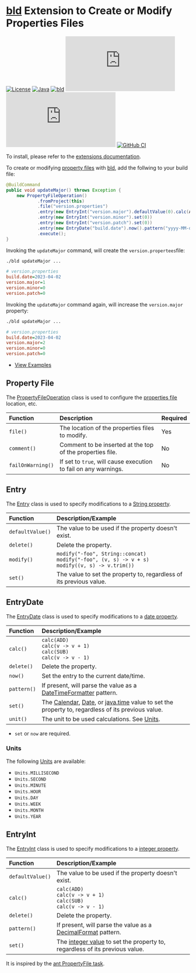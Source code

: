 # [bld](https://rife2.com/bld) Extension to Create or Modify Properties Files

[![License](https://img.shields.io/badge/license-Apache%20License%202.0-blue.svg)](https://opensource.org/licenses/Apache-2.0)
[![Java](https://img.shields.io/badge/java-17%2B-blue)](https://www.oracle.com/java/technologies/javase/jdk17-archive-downloads.html)
[![bld](https://img.shields.io/badge/1.7.2-FA9052?label=bld&labelColor=2392FF)](https://rife2.com/bld)
[![Release](https://flat.badgen.net/maven/v/metadata-url/repo.rife2.com/releases/com/uwyn/rife2/bld-property-file/maven-metadata.xml?color=blue)](https://repo.rife2.com/#/releases/com/uwyn/rife2/bld-property-file)
[![Snapshot](https://flat.badgen.net/maven/v/metadata-url/repo.rife2.com/snapshots/com/uwyn/rife2/bld-property-file/maven-metadata.xml?label=snapshot)](https://repo.rife2.com/#/snapshots/com/uwyn/rife2/bld-property-file)
[![GitHub CI](https://github.com/rife2/bld-property-file/actions/workflows/bld.yml/badge.svg)](https://github.com/rife2/bld-property-file/actions/workflows/bld.yml)

To install, please refer to the [extensions documentation](https://github.com/rife2/bld/wiki/Extensions).

To create or modifying [property files](https://docs.oracle.com/javase/tutorial/essential/environment/properties.html) with [bld](https://rife2.com/bld), add the follwing to your build file:

```java
@BuildCommand
public void updateMajor() throws Exception {
    new PropertyFileOperation()
            .fromProject(this)
            .file("version.properties")
            .entry(new EntryInt("version.major").defaultValue(0).calc(ADD))
            .entry(new EntryInt("version.minor").set(0))
            .entry(new EntryInt("version.patch").set(0))
            .entry(new EntryDate("build.date").now().pattern("yyyy-MM-dd"))
            .execute();
}
```
Invoking the `updateMajor` command, will create the `version.propertees`file:

```sh
./bld updateMajor ...
```

```ini
# version.properties
build.date=2023-04-02
version.major=1
version.minor=0
version.patch=0
```

Invoking the `updateMajor` command again, will increase the `version.major` property:

```sh
./bld updateMajor ...
```

```ini
# version.properties
build.date=2023-04-02
version.major=2
version.minor=0
version.patch=0
```

- [View Examples](https://github.com/rife2/bld-property-file/tree/master/examples)

## Property File

The [PropertyFileOperation](https://rife2.github.io/bld-property-file/rife/bld/extension/propertyfile/PropertyFileOperation.html) class is used to configure the [properties file](https://docs.oracle.com/javase/tutorial/essential/environment/properties.html) location, etc.

| Function          | Description                                                     | Required |
|:------------------|:----------------------------------------------------------------|:---------|
| `file()`          | The location of the properties files to modify.                 | Yes      |
| `comment()`       | Comment to be inserted at the top of the properties file.       | No       |       
| `failOnWarning()` | If set to `true`, will cause execution to fail on any warnings. | No       |

## Entry

The [Entry](https://rife2.github.io/bld-property-file/rife/bld/extension/propertyfile/Entry.html) class is used to specify modifications to a [String property](https://docs.oracle.com/javase/tutorial/essential/environment/properties.html).

| Function         | Description/Example                                                                                     |
|:-----------------|:--------------------------------------------------------------------------------------------------------|
| `defaultValue()` | The value to be used if the property doesn't exist.                                                     |
| `delete()`       | Delete the property.                                                                                    |
| `modify()`       | `modify("-foo", String::concat)`<br/>`modify("-foo", (v, s) -> v + s)`<br/>`modify((v, s) -> v.trim())` | Modify an entry value.                     |
| `set()`          | The value to set the property to, regardless of its previous value.                                     |

## EntryDate

The [EntryDate](https://rife2.github.io/bld-property-file/rife/bld/extension/propertyfile/EntryDate.html) class is used to specify modifications to a [date property](https://docs.oracle.com/javase/tutorial/essential/environment/properties.html).

| Function         | Description/Example                                                                                                                                                                                                                                                                                                                                                         |
|:-----------------|:----------------------------------------------------------------------------------------------------------------------------------------------------------------------------------------------------------------------------------------------------------------------------------------------------------------------------------------------------------------------------|
| `calc()`         | `calc(ADD)`<br/>`calc(v -> v + 1)`<br/>`calc(SUB)`<br/>`calc(v -> v - 1)`                                                                                                                                                                                                                                                                                                   |
| `delete()`       | Delete the property.                                                                                                                                                                                                                                                                                                                                                        |
| `now()`          | Set the entry to the current date/time.                                                                                                                                                                                                                                                                                                                                     |
| `pattern()`      | If present, will parse the value as a [DateTimeFormatter](https://docs.oracle.com/en/java/javase/17/docs/api/java.base/java/time/format/DateTimeFormatter.html) pattern.                                                                                                                                                                                                    |
| `set()`          | The [Calendar](https://docs.oracle.com/en/java/javase/17/docs/api/java.base/java/util/Calendar.html), [Date](https://docs.oracle.com/en/java/javase/17/docs/api/java.base/java/util/Date.html), or [java.time](https://docs.oracle.com/en/java/javase/17/docs/api/java.base/java/time/package-summary.html) value to set the property to, regardless of its previous value. |
| `unit()`         | The unit to be used calculations. See [Units](#units).                                                                                                                                                                                                                                                                                                                      |                                                                                                                                                                          

- `set` or `now` are required.

### Units

The following [Units](https://rife2.github.io/bld-property-file/rife/bld/extension/propertyfile/EntryDate.Units.html) are available:

* `Units.MILLISECOND`
* `Units.SECOND`
* `Units.MINUTE`
* `Units.HOUR`
* `Units.DAY`
* `Units.WEEK`
* `Units.MONTH`
* `Units.YEAR`

## EntryInt

The [EntryInt](https://rife2.github.io/bld-property-file/rife/bld/extension/propertyfile/EntryInt.html) class is used to specify modifications to a [integer property](https://docs.oracle.com/javase/tutorial/essential/environment/properties.html).

| Function         | Description/Example                                                                                                                                                |
|:-----------------|:-------------------------------------------------------------------------------------------------------------------------------------------------------------------|
| `defaultValue()` | The value to be used if the property doesn't exist.                                                                                                                |
| `calc()`         | `calc(ADD)`<br/>`calc(v -> v + 1)`<br/>`calc(SUB)`<br/>`calc(v -> v - 1)`                                                                                          |
| `delete()`       | Delete the property.                                                                                                                                               |
| `pattern()`      | If present, will parse the value as a [DecimalFormat](https://docs.oracle.com/en/java/javase/17/docs/api/java.base/java/text/DecimalFormat.html) pattern.          |
| `set()`          | The [integer value](https://docs.oracle.com/en/java/javase/17/docs/api/java.base/java/lang/Integer.html) to set the property to, regardless of its previous value. |

It is inspired by the [ant PropertyFile task](https://ant.apache.org/manual/Tasks/propertyfile.html).
